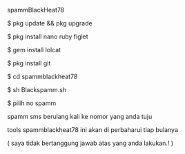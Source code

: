 spammBlackHeat78

$ pkg update && pkg upgrade

$ pkg install nano ruby figlet

$ gem install lolcat

$ pkg install git

$ cd spammblackheat78

$ sh Blackspamm.sh

$ pilih no spamm


spamm sms berulang kali ke nomor yang anda tuju

tools spammblackheat78 ini akan di perbaharui tiap bulanya

( saya tidak bertanggung jawab atas yang anda lakukan.! )
